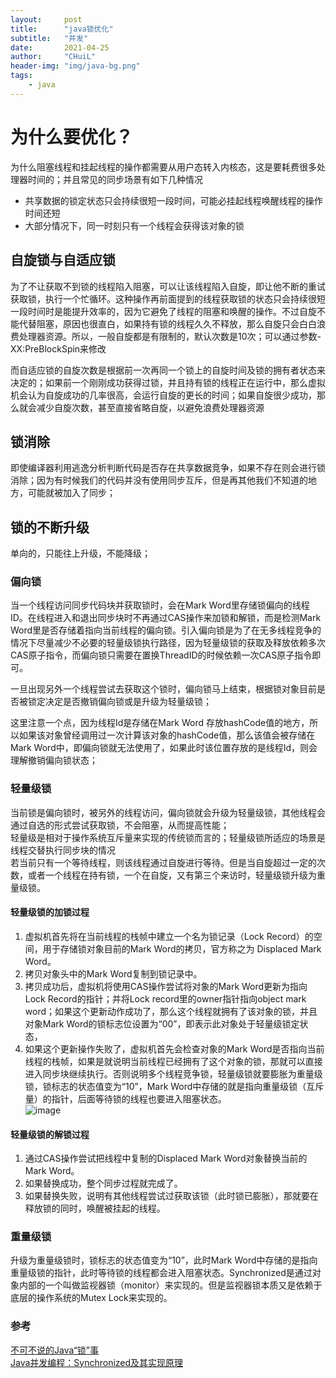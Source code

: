```yaml
---
layout:     post
title:      "java锁优化"
subtitle:   "并发"
date:       2021-04-25
author:     "CHuiL"
header-img: "img/java-bg.png"
tags:
    - java
---
```


# 为什么要优化？

为什么阻塞线程和挂起线程的操作都需要从用户态转入内核态，这是要耗费很多处理器时间的；并且常见的同步场景有如下几种情况
- 共享数据的锁定状态只会持续很短一段时间，可能必挂起线程唤醒线程的操作时间还短  
- 大部分情况下，同一时刻只有一个线程会获得该对象的锁  

## 自旋锁与自适应锁  
为了不让获取不到锁的线程陷入阻塞，可以让该线程陷入自旋，即让他不断的重试获取锁，执行一个忙循环。这种操作再前面提到的线程获取锁的状态只会持续很短一段时间时是能提升效率的，因为它避免了线程的阻塞和唤醒的操作。不过自旋不能代替阻塞，原因也很直白，如果持有锁的线程久久不释放，那么自旋只会白白浪费处理器资源。所以，一般自旋都是有限制的，默认次数是10次；可以通过参数-XX:PreBlockSpin来修改    

而自适应锁的自旋次数是根据前一次再同一个锁上的自旋时间及锁的拥有者状态来决定的；如果前一个刚刚成功获得过锁，并且持有锁的线程正在运行中，那么虚拟机会认为自旋成功的几率很高，会运行自旋的更长的时间；如果自旋很少成功，那么就会减少自旋次数，甚至直接省略自旋，以避免浪费处理器资源  

## 锁消除
即使编译器利用逃逸分析判断代码是否存在共享数据竞争，如果不存在则会进行锁消除；因为有时候我们的代码并没有使用同步互斥，但是再其他我们不知道的地方，可能就被加入了同步；


## 锁的不断升级
单向的，只能往上升级，不能降级；
### 偏向锁
当一个线程访问同步代码块并获取锁时，会在Mark Word里存储锁偏向的线程ID。在线程进入和退出同步块时不再通过CAS操作来加锁和解锁，而是检测Mark Word里是否存储着指向当前线程的偏向锁。引入偏向锁是为了在无多线程竞争的情况下尽量减少不必要的轻量级锁执行路径，因为轻量级锁的获取及释放依赖多次CAS原子指令，而偏向锁只需要在置换ThreadID的时候依赖一次CAS原子指令即可。  

一旦出现另外一个线程尝试去获取这个锁时，偏向锁马上结束，根据锁对象目前是否被锁定决定是否撤销偏向锁或是升级为轻量级锁；  

这里注意一个点，因为线程Id是存储在Mark Word 存放hashCode值的地方，所以如果该对象曾经调用过一次计算该对象的hashCode值，那么该值会被存储在Mark Word中，即偏向锁就无法使用了，如果此时该位置存放的是线程Id，则会理解撤销偏向锁状态；

### 轻量级锁
当前锁是偏向锁时，被另外的线程访问，偏向锁就会升级为轻量级锁，其他线程会通过自选的形式尝试获取锁，不会阻塞，从而提高性能；  
轻量级是相对于操作系统互斥量来实现的传统锁而言的；轻量级锁所适应的场景是线程交替执行同步块的情况  
若当前只有一个等待线程，则该线程通过自旋进行等待。但是当自旋超过一定的次数，或者一个线程在持有锁，一个在自旋，又有第三个来访时，轻量级锁升级为重量级锁。
#### 轻量级锁的加锁过程
1. 虚拟机首先将在当前线程的栈帧中建立一个名为锁记录（Lock Record）的空间，用于存储锁对象目前的Mark Word的拷贝，官方称之为 Displaced Mark Word。
2. 拷贝对象头中的Mark Word复制到锁记录中。
3. 拷贝成功后，虚拟机将使用CAS操作尝试将对象的Mark Word更新为指向Lock Record的指针；并将Lock record里的owner指针指向object mark word；如果这个更新动作成功了，那么这个线程就拥有了该对象的锁，并且对象Mark Word的锁标志位设置为“00”，即表示此对象处于轻量级锁定状态，
4. 如果这个更新操作失败了，虚拟机首先会检查对象的Mark Word是否指向当前线程的栈帧，如果是就说明当前线程已经拥有了这个对象的锁，那就可以直接进入同步块继续执行。否则说明多个线程竞争锁，轻量级锁就要膨胀为重量级锁，锁标志的状态值变为“10”，Mark Word中存储的就是指向重量级锁（互斥量）的指针，后面等待锁的线程也要进入阻塞状态。  
![image](/chuil/img/java/lock-youhua-1.png)

#### 轻量级锁的解锁过程
1. 通过CAS操作尝试把线程中复制的Displaced Mark Word对象替换当前的Mark Word。
2. 如果替换成功，整个同步过程就完成了。
3. 如果替换失败，说明有其他线程尝试过获取该锁（此时锁已膨胀），那就要在释放锁的同时，唤醒被挂起的线程。


### 重量级锁
升级为重量级锁时，锁标志的状态值变为“10”，此时Mark Word中存储的是指向重量级锁的指针，此时等待锁的线程都会进入阻塞状态。Synchronized是通过对象内部的一个叫做监视器锁（monitor）来实现的。但是监视器锁本质又是依赖于底层的操作系统的Mutex Lock来实现的。



### 参考
[不可不说的Java“锁”事](https://tech.meituan.com/2018/11/15/java-lock.html)  
[Java并发编程：Synchronized及其实现原理](https://www.cnblogs.com/paddix/p/5367116.html)